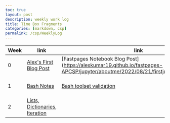 ```yaml
---
toc: true
layout: post
description: weekly work log
title: Time Box Fragments
categories: [markdown, csp]
permalink: /csp/WeeklyLog
---
```


| Week | link | link | link |
| -- | --| -- | -- |
| 0 | [Alex's First Blog Post](https://alexkumar19.github.io/fastpages-APCSP/markdown/aboutme/2022/08/20/Post.html) | [Fastpages Notebook Blog Post] (https://alexkumar19.github.io/fastpages-APCSP/jupyter/aboutme/2022/08/21/firstjuypternotebook.html) | [Extra info about myself!](https://alexkumar19.github.io/fastpages-APCSP/markdown/aboutme/2022/08/22/Aboutme.html)
| 1 | [Bash Notes](https://alexkumar19.github.io/fastpages-APCSP/csp/BashNotes) | [Bash toolset validation](https://alexkumar19.github.io/fastpages-APCSP/csp/BashToolsetCheck) |[Jupyter Notebook quiz](https://alexkumar19.github.io/fastpages-APCSP/csp/JupyterNotebookquiz/) | [Physic Notes](https://alexkumar19.github.io/fastpages-APCSP/2022/09/02/Physic-Notes.html) |
| 2 | [Lists, Dictionaries, Iteration](https://alexkumar19.github.io/fastpages-APCSP/csp/python_lists_dictionaries) | |